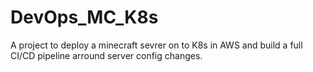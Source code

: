 # DevOps_MC_K8s
A project to deploy a minecraft sevrer on to K8s in AWS and build a full CI/CD pipeline arround server config changes.
